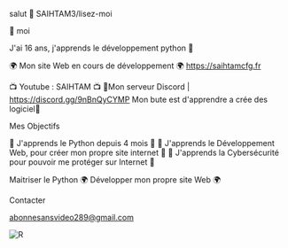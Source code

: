 salut 👋
SAIHTAM3/lisez-moi

🧠 moi

J'ai 16 ans, j'apprends le développement python 🙂

🌍 Mon site Web en cours de développement 🌍 https://saihtamcfg.fr

📺 Youtube : SAIHTAM 📺 💬Mon serveur Discord | https://discord.gg/9nBnQyCYMP  Mon bute est d'apprendre a crée des logiciel🔐    

Mes Objectifs

🐍 J'apprends le Python depuis 4 mois 🐍 💠 J'apprends le Développement Web, pour créer mon propre site internet 💠 🔐 J'apprends la Cybersécurité pour pouvoir me protéger sur Internet 🔐

Maitriser le Python 🌍 Développer mon propre site Web 🌍

Contacter

abonnesansvideo289@gmail.com





![R](https://user-images.githubusercontent.com/86322298/125692696-d464afda-344c-490f-befa-3143017f2581.gif)







